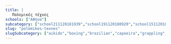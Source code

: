 ```yaml
---
title: |
   Πολεμικές τέχνες
schools: ["Αθήνα"]
subcategory: ["school211120181939","school191120180920","school151120180558","school211120181953","school191120181953","school211120181534","school221120181324","school181120180739","school261120182344","school231120180920","school251120181856","school161120181617","school241120180656","school221120181646","school131120182203","school171120181324","school151120180739","school131120180432","school251120181324","school221120180403","school191120180056","school211120181646","school131120180417","school011220180403","school201120180753","school141120181758","school131120182358","school131120182300","school131120180515","school191120181924","school271120181353","school131120181451","school191120180822","school191120180724","school131120182315","school151120181241","school251120180515","school171120182232","school011220180558","school011220180641","school011220180612","school011220180446","school011220180544","school121120182120","school011220180627","school141120181812","school151120180641","school151120180403","school211120180710","school151120180529","school241120180612","school201120180627","school151120180822","school241120181256","school201120182051","school181120180808","school131120180808","school151120180110","school151120181115","school191120181422","school201120180348","school181120180724","school151120180139","school181120181115","school231120181520","school211120182120","school191120182036","school231120180236","school191120181841","school021220182008","school191120181003","school151120180934","school201120180612","school141120180222","school211120181158","school141120180251","school151120180124","school131120181841","school221120182120","school191120182329","school161120181003","school181120180558","school151120180851","school171120181534","school151120181408","school231120180446","school201120182105","school221120182051","school151120180612","school241120182022","school171120181548","school231120180320","school151120181910","school141120182315","school011220180656","school131120182051","school201120182217","school231120181451","school221120181700","school251120180334","school151120181212","school211120180656","school221120181256","school141120182203","school231120180417","school151120181451","school211120180641","school141120181017","school231120180110","school011220180417","school151120181324","school141120182329","school151120180236","school211120181129","school181120181505","school151120180836","school141120180305","school141120180124","school151120181744","school141120180334","school251120181924","school141120182300","school231120182217","school141120180027","school201120182134","school201120181534","school201120181451","school191120181700","school211120181548","school221120181046","school161120182036","school131120181129","school241120182120","school201120181324","school141120180500","school131120181436","school211120182134","school191120181910","school231120180041","school131120182134","school151120180948","school221120180836","school171120180236","school141120180641","school141120180153","school141120182358","school141120180139","school151120181505","school201120182329","school251120180544","school201120180724","school151120180753","school201120180905","school191120180446","school131120180558","school201120181910","school191120180739","school171120180012","school141120182232","school141120181505","school151120181144","school131120181924","school181120181812","school151120181646","school181120180515","school231120180251","school141120180110","school211120180851","school201120180739","school151120181339","school251120180348","school191120181129","school141120182148","school181120181408","school131120181617","school151120180920","school201120181646","school231120180432","school201120181841","school131120182329","school141120181003","school131120180836","school131120182344","school151120180446","school151120180251","school241120181534","school151120180544","school151120181003","school221120182300","school151120180056","school191120180403","school151120180627","school151120181032","school141120180320","school231120181032","school151120181017","school151120181827","school141120180403","school221120181339","school211120180905","school161120182358","school151120181548","school141120180710","school131120180403","school131120181939","school251120181953","school271120180041","school151120180348","school241120180529","school191120181939","school191120182105","school161120182022","school191120181046","school211120180500","school171120182022","school231120182246","school251120181256","school131120180500","school241120181353","school131120182246","school171120182300","school211120182105","school241120181827","school261120180305","school141120180056","school131120181953","school131120182232","school141120180544","school151120181953","school151120181632","school151120181158","school151120180041","school131120180753","school151120181856","school151120180656","school201120180500","school141120180208","school131120180822","school151120181046","school131120182148","school131120180544","school261120182329","school131120180529","school191120180934","school011220180432","school231120180348","school151120180417","school191120180348","school131120180446","school151120180710","school191120180529","school201120180041","school191120180334","school011220180027","school241120181032","school191120181115","school011220180500","school221120181436","school221120180027","school151120180222","school211120180110","school241120181812","school241120181144","school221120180724","school121120182134","school241120180627",""]
slug: "polemikes-texnes"
slugSubcategory: ["aikido","boxing","brazilian","capoeira","grappling","hapkido","jwai-moo-do","iaido","jujitsu","judi","kali","karate","kobudo","kickboxing","kobudo","krav-manga","kung-fu","mma","muay-thai","ninjutsu","sanda","savate","self-defense","tae-kwon-do","taichi","tang-soo-do","thai-boxing","wing-chun","pagratio"]
---
```




